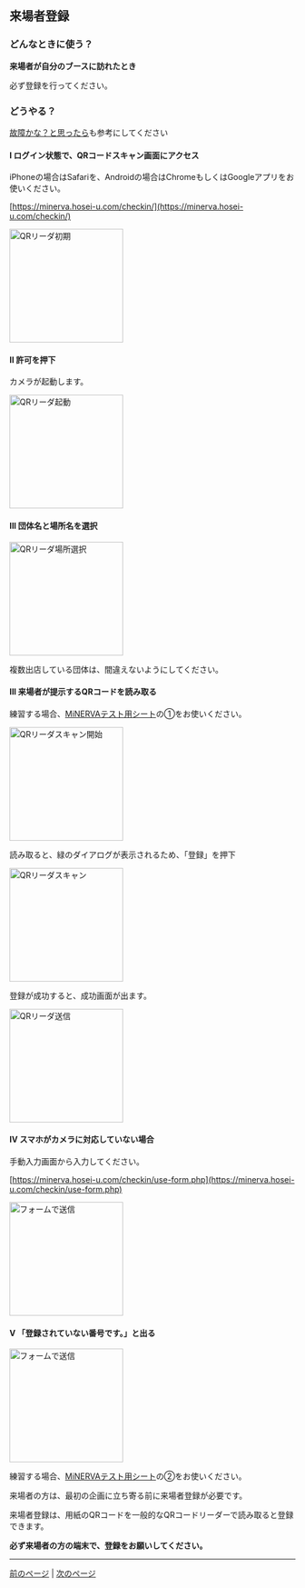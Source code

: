 ## 来場者登録

### どんなときに使う？

**来場者が自分のブースに訪れたとき**

必ず登録を行ってください。  

### どうやる？

[故障かな？と思ったら](./80_troubleshooting.md)も参考にしてください

#### I ログイン状態で、QRコードスキャン画面にアクセス

iPhoneの場合はSafariを、Androidの場合はChromeもしくはGoogleアプリをお使いください。

[https://minerva.hosei-u.com/checkin/](https://minerva.hosei-u.com/checkin/)

<img src="./img/qr01.PNG" width="200px" alt="QRリーダ初期">

#### II 許可を押下

カメラが起動します。

<img src="./img/qr02.PNG" width="200px" alt="QRリーダ起動">

#### III 団体名と場所名を選択

<img src="./img/qr03.PNG" width="200px" alt="QRリーダ場所選択">

複数出店している団体は、間違えないようにしてください。

#### III 来場者が提示するQRコードを読み取る

練習する場合、[MiNERVAテスト用シート](./90_minerva_test.pdf)の①をお使いください。

<img src="./img/qr04_start.PNG" width="200px" alt="QRリーダスキャン開始">

読み取ると、緑のダイアログが表示されるため、「登録」を押下

<img src="./img/qr05_scan.PNG" width="200px" alt="QRリーダスキャン">

登録が成功すると、成功画面が出ます。

<img src="./img/qr06_send.PNG" width="200px" alt="QRリーダ送信">

#### IV スマホがカメラに対応していない場合

手動入力画面から入力してください。

[https://minerva.hosei-u.com/checkin/use-form.php](https://minerva.hosei-u.com/checkin/use-form.php)

<img src="./img/checkin_form.png" width="200px" alt="フォームで送信">

#### V 「登録されていない番号です。」と出る

<img src="./img/qr07_notentry.PNG" width="200px" alt="フォームで送信">

練習する場合、[MiNERVAテスト用シート](./90_minerva_test.pdf)の②をお使いください。

来場者の方は、最初の企画に立ち寄る前に来場者登録が必要です。

来場者登録は、用紙のQRコードを一般的なQRコードリーダーで読み取ると登録できます。

**必ず来場者の方の端末で、登録をお願いしてください。**

------------------------------
[前のページ](./02_login.md) | [次のページ](./04_logout.md)